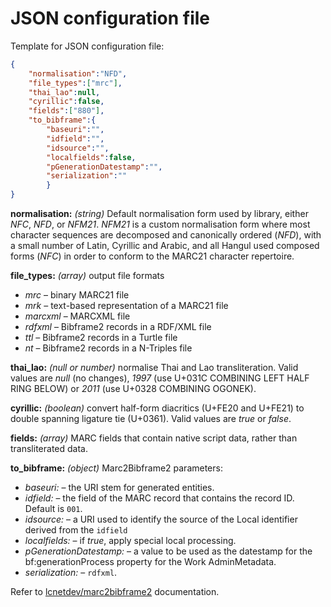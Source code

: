 # JSON configuration file

Template for JSON configuration file:

```json
{
    "normalisation":"NFD",
    "file_types":["mrc"],
    "thai_lao":null,
    "cyrillic":false,
    "fields":["880"],
    "to_bibframe":{
        "baseuri":"",
        "idfield":"",
        "idsource":"",
        "localfields":false,
        "pGenerationDatestamp":"",
        "serialization":""
        }
}
```

__normalisation:__ _(string)_ Default normalisation form used by library, either _NFC_, _NFD_, or _NFM21_. _NFM21_ is a custom normalisation form where most character sequences are decomposed and canonically ordered (_NFD_), with a small number of Latin, Cyrillic and Arabic, and all Hangul used composed forms (_NFC_) in order to conform to the MARC21 character repertoire.

__file_types:__ _(array)_ output file formats

- _mrc_ &ndash; binary MARC21 file
- _mrk_ &ndash; text-based representation of a MARC21 file
- _marcxml_ &ndash; MARCXML file
- _rdfxml_ &ndash; Bibframe2 records in a RDF/XML file
- _ttl_ &ndash; Bibframe2 records in a Turtle file
- _nt_ &ndash; Bibframe2 records in a N-Triples file

__thai_lao:__ _(null or number)_ normalise Thai and Lao transliteration. Valid values are _null_ (no changes), _1997_ (use U+031C COMBINING LEFT HALF RING BELOW) or _2011_ (use U+0328 COMBINING OGONEK).

__cyrillic:__ _(boolean)_ convert half-form diacritics (U+FE20 and U+FE21) to double spanning ligature tie (U+0361). Valid values are _true_ or _false_.

__fields:__ _(array)_ MARC fields that contain native script data, rather than transliterated data.

__to_bibframe:__ _(object)_ Marc2Bibframe2 parameters: 

- _baseuri:_ &ndash; the URI stem for generated entities.
- _idfield:_ &ndash; the field of the MARC record that contains the record ID. Default is `001`.
- _idsource:_ &ndash;  a URI used to identify the source of the Local identifier derived from the `idfield`
- _localfields:_ &ndash; if _true_, apply special local processing.
- _pGenerationDatestamp:_ &ndash; a value to be used as the datestamp for the bf:generationProcess property for the Work AdminMetadata.
- _serialization:_ &ndash; `rdfxml`.

Refer to [lcnetdev/marc2bibframe2](https://github.com/lcnetdev/marc2bibframe2/blob/master/README.md#converter-parameters) documentation.